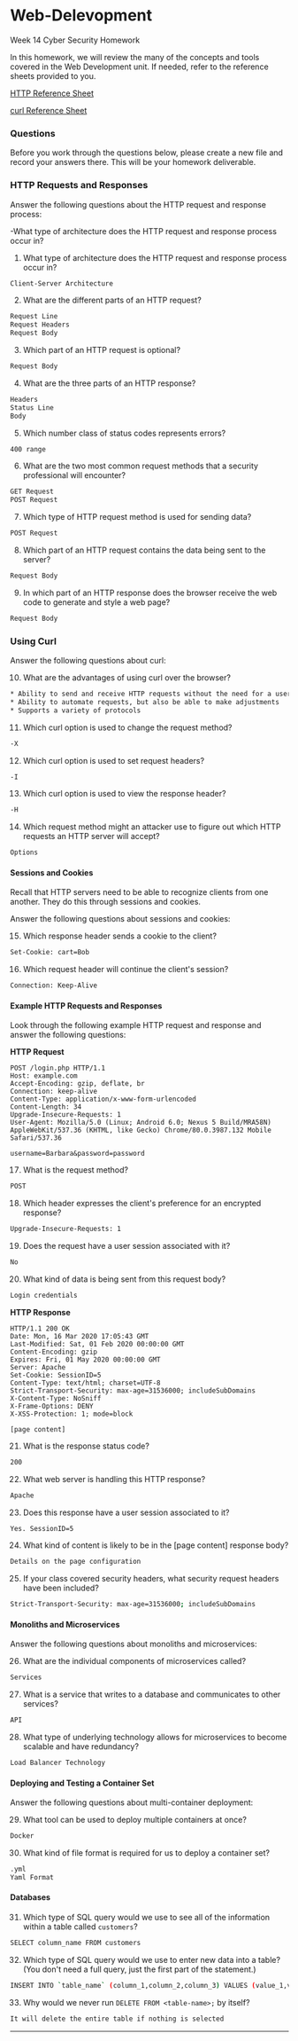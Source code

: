 # Web-Delevopment
Week 14 Cyber Security Homework


In this homework, we will review the many of the concepts and tools covered in the Web Development unit. If needed, refer to the  reference sheets provided to you.

[HTTP Reference Sheet](https://github.com/kryshael/Week-14-Homework/blob/main/Reference/HTTP_Reference.md)

[curl Reference Sheet](https://github.com/kryshael/Week-14-Homework/blob/main/Reference/cURL_Reference.md)


 ### Questions
 
Before you work through the questions below, please create a new file and record your answers there. This will be your homework deliverable.

 ### HTTP Requests and Responses

Answer the following questions about the HTTP request and response process:

-What type of architecture does the HTTP request and response process occur in?

1. What type of architecture does the HTTP request and response process occur in?

```bash
Client-Server Architecture
```

2. What are the different parts of an HTTP request?

```bash
Request Line
Request Headers
Request Body
```

3. Which part of an HTTP request is optional?
```bash
Request Body
```

4. What are the three parts of an HTTP response?
```bash
Headers
Status Line
Body
```

5. Which number class of status codes represents errors?
```bash
400 range
```

6. What are the two most common request methods that a security professional will encounter?
```bash
GET Request
POST Request
```
7. Which type of HTTP request method is used for sending data?
```bash
POST Request
```

8. Which part of an HTTP request contains the data being sent to the server?
```bash
Request Body
```

9. In which part of an HTTP response does the browser receive the web code to generate and style a web page?
```bash
Request Body
```
 
  ### Using Curl
 
 Answer the following questions about curl:
 
10. What are the advantages of using curl over the browser?
```bash
* Ability to send and receive HTTP requests without the need for a user interface
* Ability to automate requests, but also be able to make adjustments
* Supports a variety of protocols
```
11. Which curl option is used to change the request method?
 ```bash
-X
```
12. Which curl option is used to set request headers?
 ```bash
-I
```
13. Which curl option is used to view the response header?
```bash
-H
```
14. Which request method might an attacker use to figure out which HTTP requests an HTTP server will accept?
```bash
Options
```
#### Sessions and Cookies

Recall that HTTP servers need to be able to recognize clients from one another. They do this through sessions and cookies.

Answer the following questions about sessions and cookies:

15. Which response header sends a cookie to the client?

  ```bash
Set-Cookie: cart=Bob
```

16. Which request header will continue the client's session?

```bash
Connection: Keep-Alive
```

#### Example HTTP Requests and Responses

Look through the following example HTTP request and response and answer the following questions:

**HTTP Request**

```HTTP
POST /login.php HTTP/1.1
Host: example.com
Accept-Encoding: gzip, deflate, br
Connection: keep-alive
Content-Type: application/x-www-form-urlencoded
Content-Length: 34
Upgrade-Insecure-Requests: 1
User-Agent: Mozilla/5.0 (Linux; Android 6.0; Nexus 5 Build/MRA58N) AppleWebKit/537.36 (KHTML, like Gecko) Chrome/80.0.3987.132 Mobile Safari/537.36

username=Barbara&password=password
```

17. What is the request method?
```bash
POST
```
18. Which header expresses the client's preference for an encrypted response?
```bash
Upgrade-Insecure-Requests: 1
```
19. Does the request have a user session associated with it?
```bash
No
```
20. What kind of data is being sent from this request body?
```bash
Login credentials
```
**HTTP Response**

```HTTP
HTTP/1.1 200 OK
Date: Mon, 16 Mar 2020 17:05:43 GMT
Last-Modified: Sat, 01 Feb 2020 00:00:00 GMT
Content-Encoding: gzip
Expires: Fri, 01 May 2020 00:00:00 GMT
Server: Apache
Set-Cookie: SessionID=5
Content-Type: text/html; charset=UTF-8
Strict-Transport-Security: max-age=31536000; includeSubDomains
X-Content-Type: NoSniff
X-Frame-Options: DENY
X-XSS-Protection: 1; mode=block

[page content]
```

21. What is the response status code?
```bash
200
```
22. What web server is handling this HTTP response?
```bash
Apache
```
23. Does this response have a user session associated to it?
```bash
Yes. SessionID=5
```
24. What kind of content is likely to be in the [page content] response body?
```bash
Details on the page configuration
```
25. If your class covered security headers, what security request headers have been included?
```bash
Strict-Transport-Security: max-age=31536000; includeSubDomains
```
#### Monoliths and Microservices

Answer the following questions about monoliths and microservices:

26. What are the individual components of microservices called?
```bash
Services
```
27. What is a service that writes to a database and communicates to other services?
```bash
API
```
28. What type of underlying technology allows for microservices to become scalable and have redundancy?
```bash
Load Balancer Technology
```
#### Deploying and Testing a Container Set

Answer the following questions about multi-container deployment:

29. What tool can be used to deploy multiple containers at once?
```bash
Docker
```
30. What kind of file format is required for us to deploy a container set?
```bash
.yml
Yaml Format
```
#### Databases

31. Which type of SQL query would we use to see all of the information within a table called `customers`?
```bash
SELECT column_name FROM customers
```
32. Which type of SQL query would we use to enter new data into a table? (You don't need a full query, just the first part of the statement.)
```bash
INSERT INTO `table_name` (column_1,column_2,column_3) VALUES (value_1,value_2,value_3)
```
33. Why would we never run `DELETE FROM <table-name>;` by itself?
```bash
It will delete the entire table if nothing is selected
```
---

